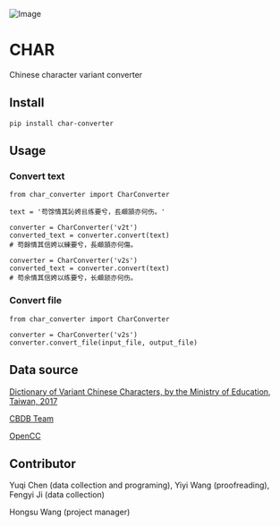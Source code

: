 ![Image](https://raw.githubusercontent.com/yukiyuqichen/CHAR/main/icon/icon.png)

# CHAR
 Chinese character variant converter

## Install
```
pip install char-converter
```
 
## Usage
### Convert text
```
from char_converter import CharConverter

text = '苟馀情其訫姱㠯练要兮，镸顑頷亦何伤。'

converter = CharConverter('v2t')
converted_text = converter.convert(text)
# 苟餘情其信姱以練要兮，長顑頷亦何傷。

converter = CharConverter('v2s')
converted_text = converter.convert(text)
# 苟余情其信姱以练要兮，长顑颔亦何伤。
```
### Convert file
```
from char_converter import CharConverter

converter = CharConverter('v2s')
converter.convert_file(input_file, output_file)

```

## Data source
[Dictionary of Variant Chinese Characters, by the Ministry of Education, Taiwan, 2017](https://dict.variants.moe.edu.tw/variants/rbt/home.do)

[CBDB Team](https://projects.iq.harvard.edu/cbdb)

[OpenCC](https://github.com/BYVoid/OpenCC)

## Contributor
Yuqi Chen (data collection and programing), Yiyi Wang (proofreading), Fengyi Ji (data collection)

Hongsu Wang (project manager)

